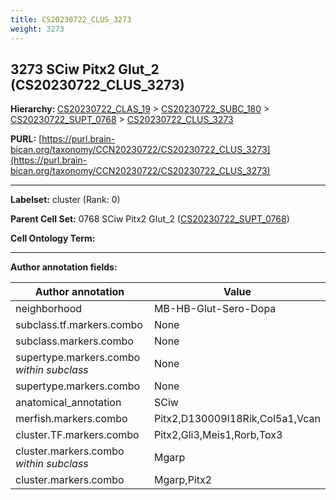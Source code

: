 ```yaml
---
title: CS20230722_CLUS_3273
weight: 3273
---
```

## 3273 SCiw Pitx2 Glut_2 (CS20230722_CLUS_3273)
<b>Hierarchy: </b>
[CS20230722_CLAS_19](../CS20230722_CLAS_19) >
[CS20230722_SUBC_180](../CS20230722_SUBC_180) >
[CS20230722_SUPT_0768](../CS20230722_SUPT_0768) >
[CS20230722_CLUS_3273](../CS20230722_CLUS_3273)

**PURL:** [https://purl.brain-bican.org/taxonomy/CCN20230722/CS20230722_CLUS_3273](https://purl.brain-bican.org/taxonomy/CCN20230722/CS20230722_CLUS_3273)

---


**Labelset:** cluster (Rank: 0)

**Parent Cell Set:** 0768 SCiw Pitx2 Glut_2 ([CS20230722_SUPT_0768](../CS20230722_SUPT_0768))



**Cell Ontology Term:** 

[MARKER GENES.]: #


---

[TRANSFERRED ANNOTATIONS.]: #


[AUTHOR ANNOTATION FIELDS.]: #


**Author annotation fields:**

| Author annotation | Value |
|-------------------|-------|
|neighborhood|MB-HB-Glut-Sero-Dopa|
|subclass.tf.markers.combo|None|
|subclass.markers.combo|None|
|supertype.markers.combo _within subclass_|None|
|supertype.markers.combo|None|
|anatomical_annotation|SCiw|
|merfish.markers.combo|Pitx2,D130009I18Rik,Col5a1,Vcan|
|cluster.TF.markers.combo|Pitx2,Gli3,Meis1,Rorb,Tox3|
|cluster.markers.combo _within subclass_|Mgarp|
|cluster.markers.combo|Mgarp,Pitx2|
